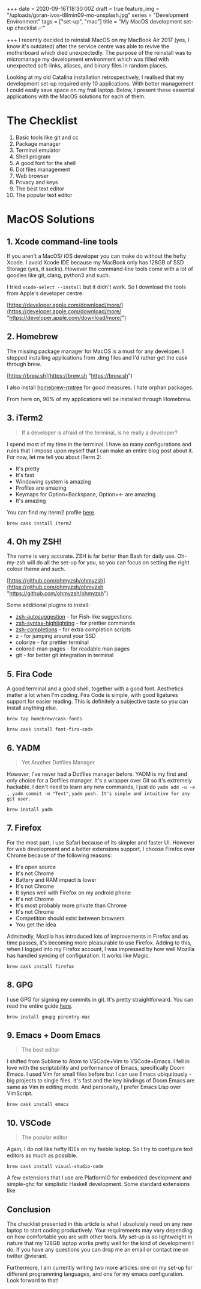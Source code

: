 +++
date = 2020-09-16T18:30:00Z
draft = true
feature_img = "/uploads/goran-ivos-t8lmin09-mo-unsplash.jpg"
series = "Development Environment"
tags = ["set-up", "mac"]
title = "My MacOS development set-up checklist ✅"

+++
I recently decided to reinstall MacOS on my MacBook Air 2017 (yes, I know it's outdated) after the service centre was able to revive the motherboard which died unexpectedly. The purpose of the reinstall was to micromanage my development environment which was filled with unexpected soft-links, aliases, and binary files in random places.

Looking at my old Catalina installation retrospectively, I realised that my development set-up required only 10 applications. With better management I could easily save space on my frail laptop. Below, I present these essential applications with the MacOS solutions for each of them.

# The Checklist

 1. Basic tools like git and cc
 2. Package manager
 3. Terminal emulator
 4. Shell program
 5. A good font for the shell
 6. Dot files management
 7. Web browser
 8. Privacy and keys
 9. The best text editor
10. The popular text editor

# MacOS Solutions

## 1. Xcode command-line tools

If you aren't a MacOS/ iOS developer you can make do without the hefty Xcode. I avoid Xcode IDE because my MacBook only has 128GB of SSD Storage (yes, it sucks). However the command-line tools come with a lot of goodies like git, clang, python3 and such.

I tried `xcode-select --install` but it didn't work. So I download the tools from Apple's developer centre.

[https://developer.apple.com/download/more/](https://developer.apple.com/download/more/ "https://developer.apple.com/download/more/")

## 2. Homebrew

The missing package manager for MacOS is a must for any developer. I stopped installing applications from .dmg files and I'd rather get the cask through brew.

[https://brew.sh](https://brew.sh "https://brew.sh")

I also install [homebrew-rmtree](https://github.com/beeftornado/homebrew-rmtree) for good measures. I hate orphan packages.

From here on, 90% of my applications will be installed through Homebrew.

## 3. iTerm2

> If a developer is afraid of the terminal, is he really a developer?

I spend most of my time in the terminal. I have so many configurations and rules that I impose upon myself that I can make an entire blog post about it. For now, let me tell you about iTerm 2:

* It's pretty
* It's fast
* Windowing system is amazing
* Profiles are amazing
* Keymaps for Option+Backspace, Option+← are amazing
* It's amazing

You can find my iterm2 profile [here](https://gist.github.com/vixrant/1ead9e02bb4cb915fd31c06daa3cc804 "iterm2 profile").

`brew cask install iterm2`

## 4. Oh my ZSH!

The name is very accurate. ZSH is far better than Bash for daily use. Oh-my-zsh will do all the set-up for you, so you can focus on setting the right colour theme and such.

[https://github.com/ohmyzsh/ohmyzsh](https://github.com/ohmyzsh/ohmyzsh "https://github.com/ohmyzsh/ohmyzsh")

Some additional plugins to install:

* [zsh-autosuggestion](https://github.com/zsh-users/zsh-autosuggestions) - for Fish-like suggestions
* [zsh-syntax-highlighting](https://github.com/zsh-users/zsh-syntax-highlighting/blob/master/INSTALL.md) - for prettier commands
* [zsh-completions](https://github.com/zsh-users/zsh-completions "zsh-completions") - for extra completion scripts
* z - for jumping around your SSD
* colorize - for prettier terminal
* colored-man-pages - for readable man pages
* git - for better git integration in terminal

## 5. Fira Code

A good terminal and a good shell, together with a good font. Aesthetics matter a lot when I'm coding. Fira Code is simple, with good ligatures support for easier reading. This is definitely a subjective taste so you can install anything else.

`brew tap homebrew/cask-fonts`

`brew cask install font-fira-code`

## 6. YADM

> Yet Another Dotfiles Manager

However, I've never had a Dotfiles manager before. YADM is my first and only choice for a Dotfiles manager. It's a wrapper over Git so it's extremely hackable. I don't need to learn any new commands, I just do `yadm add -u -a , yadm commit -m "Text"`, `yadm push. It's simple and intuitive for any git user.`

`brew install yadm`

## 7. Firefox

For the most part, I use Safari because of its simpler and faster UI. However for web development and a better extensions support, I choose Firefox over Chrome because of the following reasons:

* It's open source
* It's not Chrome
* Battery and RAM impact is lower
* It's not Chrome
* It syncs well with Firefox on my android phone
* It's not Chrome
* It's most probably more private than Chrome
* It's not Chrome
* Competition should exist between browsers
* You get the idea

Admittedly, Mozilla has introduced lots of improvements in Firefox and as time passes, it's becoming more pleasurable to use Firefox. Adding to this, when I logged into my Firefox account, I was impressed by how well Mozilla has handled syncing of configuration. It works like Magic.

`brew cask install firefox`

## 8. GPG

I use GPG for signing my commits in git. It's pretty straightforward. You can read the entire guide [here](https://dev.to/wes/how2-using-gpg-on-macos-without-gpgtools-428f).

`brew install gnupg pinentry-mac`

## 9. Emacs + Doom Emacs

> The best editor

I shifted from Sublime to Atom to VSCode+Vim to VSCode+Emacs. I fell in love with the scriptability and performance of Emacs, specifically Doom Emacs. I used Vim for small files before but I can use Emacs ubiquitously - big projects to single files. It's fast and the key bindings of Doom Emacs are same as Vim in editing mode. And personally, I prefer Emacs Lisp over VimScript.

`brew cask install emacs`

## 10. VSCode

> The popular editor

Again, I do not like hefty IDEs on my feeble laptop. So I try to configure text editors as much as possible.

`brew cask install visual-studio-code`

A few extensions that I use are PlatformIO for embedded development and simple-ghc for simplistic Haskell development. Some standard extensions like 

## Conclusion

The checklist presented in this article is what I absolutely need on any new laptop to start coding productively. Your requirements may vary depending on how comfortable you are with other tools. My set-up is so lightweight in nature that my 128GB laptop works pretty well for the kind of development I do. If you have any questions you can drop me an email or contact me on twitter @vixrant. 

Furthermore, I am currently writing two more articles: one on my set-up for different programming languages, and one for my emacs configuration. Look forward to that!